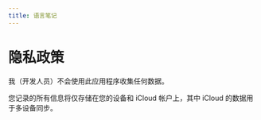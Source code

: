 ```yaml
---
title: 语言笔记
---
```


# 隐私政策

我（开发人员）不会使用此应用程序收集任何数据。

您记录的所有信息将仅存储在您的设备和 iCloud 帐户上，其中 iCloud 的数据用于多设备同步。
